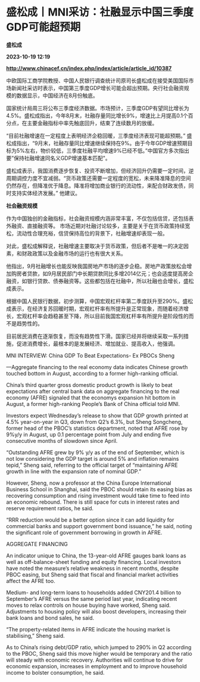 # 盛松成丨MNI采访：社融显示中国三季度GDP可能超预期
**盛松成**

**2023-10-19 12:19**

**http://www.chinacef.cn/index.php/index/article/article_id/10387**

中欧国际工商学院教授、中国人民银行调查统计司原司长盛松成在接受美国国际市场新闻社采访时表示，中国第三季度GDP增长可能会超出预期。央行社会融资规模的数据显示，中国经济在8月份触底。

国家统计局周三将公布三季度经济数据。市场预计，三季度GDP有望同比增长为4.5%。盛松成指出，今年8月末，社融存量同比增长9%，增速比上月提高0.1个百分点，在主要金融指标中率先触底回升，结束了连续数月的放缓。

“目前社融增速在一定程度上表明经济企稳回暖，三季度经济表现可能超预期。” 盛松成指出，“9月末，社融存量同比增速继续保持在9%。由于今年GDP增速预期目标为5%左右，物价较低，三季度社融平均增速9%已经不低。”中国官方多次指出要”保持社融增速同名义GDP增速基本匹配"。

盛松成表示，我国消费逐步恢复、投资不断增加，但经济回升仍需要一定时间，逆周期调控力度不宜减弱。“货币政策还需要一定程度的宽松，未来降准降息的空间仍然存在，但降准优于降息。降准将增加商业银行的流动性，来配合财政发债，同时支持实体经济发展。” 他建议。

**社会融资规模**

作为中国独创的金融指标，社会融资规模内涵非常丰富，不仅包括信贷，还包括表外融资、直接融资等。 市场近期对社融讨论较多，主要是关于在货币政策持续宽松，流动性合理充裕，信贷保持高位的背景下，社融增速却表现一般。

对此，盛松成解释说，社融增速主要取决于货币政策，但后者不是唯一的决定因素，和财政政策以及金融市场的运行也有很大关系。

他指出，9月社融增长也能反映我国房地产市场的逐步企稳。房地产政策放松会增加购房者贷款，如9月居民部门中长期贷款同比多增2014亿元；也会适度提高房企融资，如银行贷款、债券融资等。这些都包括在社融中，所以社融也会增长，盛松成表示。

根据中国人民银行数据，初步测算，中国宏观杠杆率第二季度跃升至290%。盛松成表示，在经济复苏回暖时期，宏观杠杆率有所提升是正常现象，而随着经济增长，宏观杠杆率会趋稳甚至下降，所以目前我国宏观杠杆率有所提升是阶段性的而不是趋势性的。

目前居民消费在逐渐恢复，而没有趋势性下滑。国家已经并将继续采取一系列措施，促进消费增长，最根本的是发展经济、增加就业、提高收入，他强调。

MNI INTERVIEW: China GDP To Beat Expectations- Ex PBOCs Sheng

—Aggregate financing to the real economy data indicates Chinese growth touched bottom in August, according to a former high-ranking official.

China’s third quarter gross domestic product growth is likely to beat expectations after central bank data on aggregate financing to the real economy (AFRE) signaled that the economys expansion hit bottom in August, a former high-ranking People’s Bank of China official told MNI.

Investors expect Wednesday’s release to show that GDP growth printed at 4.5% year-on-year in Q3, down from Q2’s 6.3%, but Sheng Songcheng, former head of the PBOC’s statistics department, noted that AFRE rose by 9%y/y in August, up 0.1 percentage point from July and ending five consecutive months of slowdown since April.

“Outstanding AFRE grew by 9% y/y as of the end of September, which is not low considering the GDP target is around 5% and inflation remains tepid,” Sheng said, referring to the official target of “maintaining AFRE growth in line with the expansion rate of nominal GDP.”

However, Sheng, now a professor at the China Europe International Business School in Shanghai, said the PBOC should retain its easing bias as recovering consumption and rising investment would take time to feed into an economic rebound. There is still space for cuts in interest rates and reserve requirement ratios, he said.

“RRR reduction would be a better option since it can add liquidity for commercial banks and support government bond issuance,” he said, noting the significant role of government borrowing in growth in AFRE.

AGGREGATE FINANCING

An indicator unique to China, the 13-year-old AFRE gauges bank loans as well as off-balance-sheet funding and equity financing. Local investors have noted the measure’s relative weakness in recent months, despite PBOC easing, but Sheng said that fiscal and financial market activities affect the AFRE too.

Medium- and long-term loans to households added CNY201.4 billion to September’s AFRE versus the same period last year, indicating recent moves to relax controls on house buying have worked, Sheng said. Adjustments to housing policy will also boost developers, increasing their bank loans and bond sales, he said.

“The property-related items in AFRE indicate the housing market is stabilising,” Sheng said.

As to China’s rising debt/GDP ratio, which jumped to 290% in Q2 according to the PBOC, Sheng said this move higher would be temporary and the ratio will steady with economic recovery. Authorities will continue to drive for economic expansion, increases in employment and to improve household income to bolster consumption, he said.